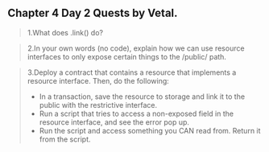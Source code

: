 ## Chapter 4 Day 2 Quests by Vetal.

>1.What does .link() do?


>2.In your own words (no code), explain how we can use resource interfaces to only expose certain things to the /public/ path.


>3.Deploy a contract that contains a resource that implements a resource interface. Then, do the following:
> - In a transaction, save the resource to storage and link it to the public with the restrictive interface.
> - Run a script that tries to access a non-exposed field in the resource interface, and see the error pop up.
> - Run the script and access something you CAN read from. Return it from the script.
